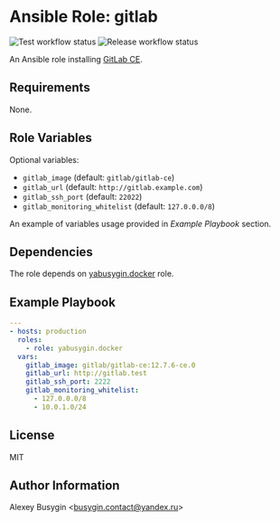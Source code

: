 Ansible Role: gitlab
====================

![Test workflow status](https://github.com/yabusygin/ansible-role-gitlab/workflows/test/badge.svg)
![Release workflow status](https://github.com/yabusygin/ansible-role-docker/workflows/release/badge.svg)

An Ansible role installing [GitLab CE][GitLab].

[GitLab]: https://docs.gitlab.com/ce/README.html

Requirements
------------

None.

Role Variables
--------------

Optional variables:

*   `gitlab_image` (default: `gitlab/gitlab-ce`)
*   `gitlab_url` (default: `http://gitlab.example.com`)
*   `gitlab_ssh_port` (default: `22022`)
*   `gitlab_monitoring_whitelist` (default: `127.0.0.0/8`)

An example of variables usage provided in *Example Playbook* section.

Dependencies
------------

The role depends on [yabusygin.docker][Docker Role] role.

[Docker Role]: https://galaxy.ansible.com/yabusygin/docker

Example Playbook
----------------

```yaml
---
- hosts: production
  roles:
    - role: yabusygin.docker
  vars:
    gitlab_image: gitlab/gitlab-ce:12.7.6-ce.0
    gitlab_url: http://gitlab.test
    gitlab_ssh_port: 2222
    gitlab_monitoring_whitelist:
      - 127.0.0.0/8
      - 10.0.1.0/24
```

License
-------

MIT

Author Information
------------------

Alexey Busygin \<busygin.contact@yandex.ru\>
